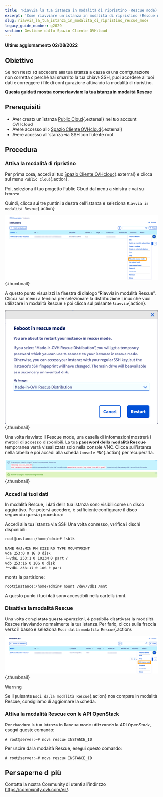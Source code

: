 ```yaml
---
title: 'Riavvia la tua istanza in modalità di ripristino (Rescue mode)'
excerpt: 'Come riavviare un’istanza in modalità di ripristino (Rescue mode)'
slug: riavvia_la_tua_istanza_in_modalita_di_ripristino_rescue_mode
legacy_guide_number: g2029
section: Gestione dallo Spazio Cliente OVHcloud
---
```


**Ultimo aggiornamento 02/08/2022**

## Obiettivo

Se non riesci ad accedere alla tua istanza a causa di una configurazione non corretta o perché hai smarrito la tua chiave SSH, puoi accedere ai tuoi dati e correggere i file di configurazione attivando la modalità di ripristino. 

**Questa guida ti mostra come riavviare la tua istanza in modalità Rescue**

## Prerequisiti

* Aver creato un’istanza [Public Cloud](https://www.ovhcloud.com/it/public-cloud/){.external} nel tuo account OVHcloud
* Avere accesso allo [Spazio Cliente OVHcloud](https://www.ovh.com/auth/?action=gotomanager&from=https://www.ovh.it/&ovhSubsidiary=it){.external}
* Avere accesso all’istanza via SSH con l’utente root

## Procedura

### Attiva la modalità di ripristino

Per prima cosa, accedi al tuo [Spazio Cliente OVHcloud](https://www.ovh.com/auth/?action=gotomanager&from=https://www.ovh.it/&ovhSubsidiary=it){.external} e clicca sul menu `Public Cloud`{.action}.

Poi, seleziona il tuo progetto Public Cloud dal menu a sinistra e vai su Istanze.

Quindi, clicca sui tre puntini a destra dell’istanza e seleziona `Riavvia in modalità Rescue`{.action}

![Spazio Cliente](images/rescue2022.png){.thumbnail}

A questo punto visualizzi la finestra di dialogo “Riavvia in modalità Rescue”. Clicca sul menu a tendina per selezionare la distribuzione Linux che vuoi utilizzare in modalità Rescue e poi clicca sul pulsante `Riavvia`{.action}.

![Spazio Cliente](images/rescue2.png){.thumbnail}

Una volta riavviato il Rescue mode, una casella di informazioni mostrerà i metodi di accesso disponibili. La tua **password della modalità Rescue** temporanea verrà visualizzata solo nella console VNC. Clicca sull'istanza nella tabella e poi accedi alla scheda `Console VNC`{.action} per recuperarla.

![Spazio Cliente](images/rescuedata.png){.thumbnail}


### Accedi ai tuoi dati

In modalità Rescue, i dati della tua istanza sono visibili come un disco aggiuntivo.  Per potervi accedere, è sufficiente configurare il disco seguendo questa procedura:

Accedi alla tua istanza via SSH Una volta connesso, verifica i dischi disponibili:

```
root@instance:/home/admin# lsblk

NAME MAJ:MIN RM SIZE RO TYPE MOUNTPOINT
vda 253:0 0 1G 0 disk
└─vda1 253:1 0 1023M 0 part /
vdb 253:16 0 10G 0 disk
└─vdb1 253:17 0 10G 0 part
```

monta la partizione:

```
root@instance:/home/admin# mount /dev/vdb1 /mnt
```

A questo punto i tuoi dati sono accessibili nella cartella /mnt.

### Disattiva la modalità Rescue

Una volta completate queste operazioni, è possibile disattivare la modalità Rescue riavviando normalmente la tua istanza. Per farlo, clicca sulla freccia verso il basso e seleziona `Esci dalla modalità Rescue`{.action}.

![Spazio Cliente](images/rescueexit2022.png){.thumbnail}

> [!warning]
> Se il pulsante `Esci dalla modalità Rescue`{.action} non compare in modalità Rescue, consigliamo di aggiornare la scheda.
>

### Attiva la modalità Rescue con le API OpenStack

Per riavviare la tua istanza in Rescue mode utilizzando le API OpenStack, esegui questo comando:

```
# root@server:~# nova rescue INSTANCE_ID
```

Per uscire dalla modalità Rescue, esegui questo comando:

```
# root@server:~# nova rescue INSTANCE_ID
```

## Per saperne di più 

Contatta la nostra Community di utenti all’indirizzo <https://community.ovh.com/en/>.